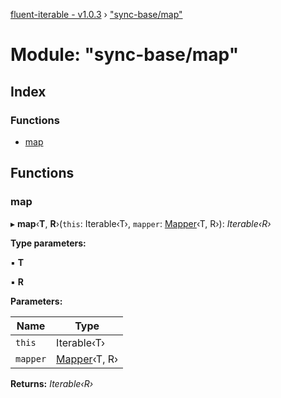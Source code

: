 [fluent-iterable - v1.0.3](../README.md) › ["sync-base/map"](_sync_base_map_.md)

# Module: "sync-base/map"

## Index

### Functions

* [map](_sync_base_map_.md#map)

## Functions

###  map

▸ **map**‹**T**, **R**›(`this`: Iterable‹T›, `mapper`: [Mapper](../interfaces/_types_.mapper.md)‹T, R›): *Iterable‹R›*

**Type parameters:**

▪ **T**

▪ **R**

**Parameters:**

Name | Type |
------ | ------ |
`this` | Iterable‹T› |
`mapper` | [Mapper](../interfaces/_types_.mapper.md)‹T, R› |

**Returns:** *Iterable‹R›*
